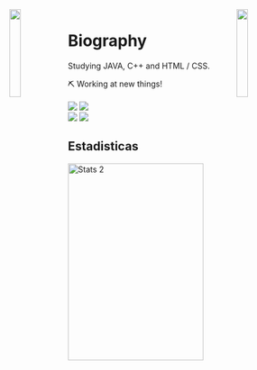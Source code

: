 <img align='left' src='https://www.ffbegif.com/Zack/207001107%20Dance.gif' width='20%'>  
<img align='right' src='https://www.ffbegif.com/King%20Edgar%20of%20Figaro/206001907%20Limit.gif' width='20%'>  

# Biography 
Studying JAVA, C++ and HTML / CSS.

⛏️ Working at new things! <br><br>
![](https://komarev.com/ghpvc/?username=danielex1999&color=blue) ![](https://img.shields.io/badge/Language-Java-red)<br>
![](https://img.shields.io/github/followers/danielex1999?style=social) ![](https://img.shields.io/twitter/follow/danielex1999?style=social)

## Estadisticas
  <div class="offset-md-4" style="margin:10px;">
    <a><img height="350" width="240" src="https://github-readme-stats.vercel.app/api/top-langs/?username=danielex1999&langs_count=8&theme=tokyonight" alt="Stats 2"</a>
  </div>
